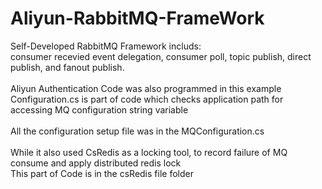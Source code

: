 # Aliyun-RabbitMQ-FrameWork

Self-Developed RabbitMQ Framework includs:<br /> 
consumer recevied event delegation, consumer poll, topic publish, direct publish, and fanout publish.<br /><br />
Aliyun Authentication Code was also programmed in this example<br />
Configuration.cs is part of code which checks application path for accessing MQ configuration string variable <br /><br />
All the configuration setup file was in the MQConfiguration.cs<br /><br />
While it also used CsRedis as a locking tool, to record failure of MQ consume and apply distributed redis lock<br />
This part of Code is in the csRedis file folder<br /><br />

